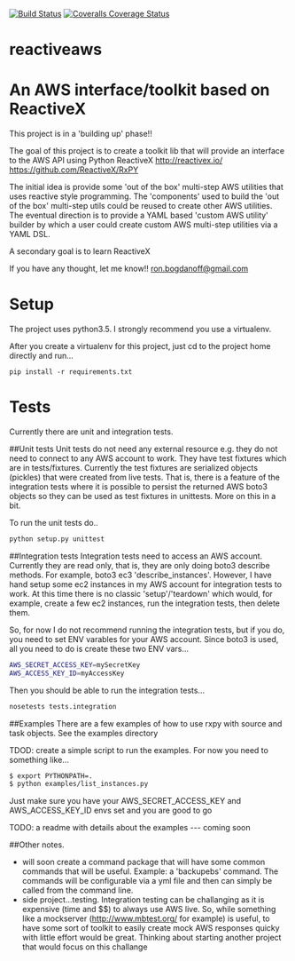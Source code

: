 [![Build Status](https://travis-ci.org/rbogdanoff/reactiveaws.svg?branch=develop)](https://travis-ci.org/rbogdanoff/reactiveaws)
[![Coveralls Coverage Status](https://img.shields.io/coveralls/rbogdanoff/reactiveaws/develop.svg)]()

# reactiveaws
An AWS interface/toolkit based on ReactiveX
===========================================

This project is in a 'building up' phase!!

The goal of this project is to create a toolkit lib that will provide an interface to the
AWS API using Python ReactiveX http://reactivex.io/ https://github.com/ReactiveX/RxPY

The initial idea is provide some 'out of the box' multi-step AWS utilities that uses reactive style programming.
The 'components' used to build the 'out of the box' multi-step utils could be reused to create other AWS utilities.
The eventual direction is to provide a YAML based 'custom AWS utility' builder by which a user could create
custom AWS multi-step utilities via a YAML DSL.

A secondary goal is to learn ReactiveX 

If you have any thought, let me know!! ron.bogdanoff@gmail.com

Setup
=====
The project uses python3.5.  I strongly recommend you use a virtualenv.

After you create a virtualenv for this project, just cd to the project home directly and run...

`pip install -r requirements.txt`


Tests
=====
Currently there are unit and integration tests.

##Unit tests
Unit tests do not need any external resource e.g. they do not need to connect to any AWS account to work.  They have test fixtures which are in tests/fixtures.  Currently the test fixtures are serialized objects (pickles) that were created from live tests.  That is, there is a feature of the integration tests where it is possible to persist the returned AWS boto3 objects so they can be used as test fixtures in unittests.  More on this in a bit.

To run the unit tests do..
```bash
python setup.py unittest
```

##Integration tests
Integration tests need to access an AWS account.  Currently they are read only, that is, they are only doing boto3 describe methods.  For example, boto3 ec3 'describe_instances'.  However, I have hand setup some ec2 instances in my AWS account for integration tests to work.  At this time there is no classic 'setup'/'teardown' which would, for example, create a few ec2 instances, run the integration tests, then delete them.

So, for now I do not recommend running the integration tests, but if you do, you need to set ENV varables for your AWS account.  Since boto3 is used, all you need to do is create these two ENV vars...

```bash
AWS_SECRET_ACCESS_KEY=mySecretKey
AWS_ACCESS_KEY_ID=myAccessKey
```

Then you should be able to run the integration tests...
```bash
nosetests tests.integration
```

##Examples
There are a few examples of how to use rxpy with source and task 
objects.  See the examples directory

TDOD: create a simple script to run the examples.  For now you need to something like...
```bash
$ export PYTHONPATH=.
$ python examples/list_instances.py
```
Just make sure you have your AWS_SECRET_ACCESS_KEY and AWS_ACCESS_KEY_ID envs set and you are good to go

TODO: a readme with details about the examples --- coming soon

##Other notes.
* will soon create a command package that will have some common commands that will be useful.  Example: a 'backupebs' command.  The commands will be configurable via a yml file and then can simply be called from the command line.
* side project...testing.  Integration testing can be challanging as it is expensive (time and $$) to always use AWS live.  So, while something like a mockserver (http://www.mbtest.org/ for example) is useful, to have some sort of toolkit to easily create mock AWS responses quicky with little effort would be great.  Thinking about starting another project that would focus on this challange


